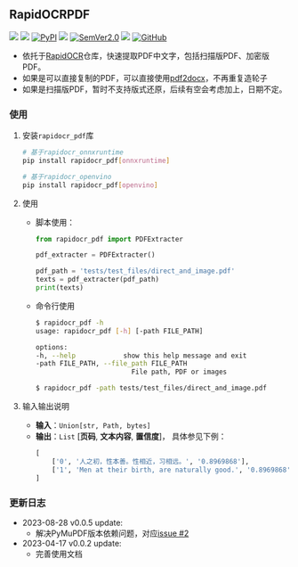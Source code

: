 ## RapidOCRPDF
<p>
    <a href=""><img src="https://img.shields.io/badge/Python->=3.6,<3.12-aff.svg"></a>
    <a href=""><img src="https://img.shields.io/badge/OS-Linux%2C%20Win%2C%20Mac-pink.svg"></a>
    <a href="https://pypi.org/project/rapidocr-pdf/"><img alt="PyPI" src="https://img.shields.io/pypi/v/rapidocr-pdf"></a>
    <a href="https://pepy.tech/project/rapidocr-pdf"><img src="https://static.pepy.tech/personalized-badge/rapidocr-pdf?period=total&units=abbreviation&left_color=grey&right_color=blue&left_text=Downloads"></a>
    <a href="https://semver.org/"><img alt="SemVer2.0" src="https://img.shields.io/badge/SemVer-2.0-brightgreen"></a>
    <a href="https://github.com/psf/black"><img src="https://img.shields.io/badge/code%20style-black-000000.svg"></a>
    <a href="https://choosealicense.com/licenses/apache-2.0/"><img alt="GitHub" src="https://img.shields.io/github/license/RapidAI/RapidOCRPDF"></a>
</p>

- 依托于[RapidOCR](https://github.com/RapidAI/RapidOCR)仓库，快速提取PDF中文字，包括扫描版PDF、加密版PDF。
- 如果是可以直接复制的PDF，可以直接使用[pdf2docx](https://github.com/dothinking/pdf2docx)，不再重复造轮子
- 如果是扫描版PDF，暂时不支持版式还原，后续有空会考虑加上，日期不定。

### 使用
1. 安装`rapidocr_pdf`库
   ```bash
   # 基于rapidocr_onnxruntime
   pip install rapidocr_pdf[onnxruntime]

   # 基于rapidocr_openvino
   pip install rapidocr_pdf[openvino]
   ```
2. 使用
   - 脚本使用：
        ```python
        from rapidocr_pdf import PDFExtracter

        pdf_extracter = PDFExtracter()

        pdf_path = 'tests/test_files/direct_and_image.pdf'
        texts = pdf_extracter(pdf_path)
        print(texts)
        ```
    - 命令行使用
        ```bash
        $ rapidocr_pdf -h
        usage: rapidocr_pdf [-h] [-path FILE_PATH]

        options:
        -h, --help            show this help message and exit
        -path FILE_PATH, --file_path FILE_PATH
                                File path, PDF or images

        $ rapidocr_pdf -path tests/test_files/direct_and_image.pdf
        ```

3. 输入输出说明
   - **输入**：`Union[str, Path, bytes]`
   - **输出**：`List` \[**页码**, **文本内容**, **置信度**\]， 具体参见下例：
       ```python
       [
           ['0', '人之初，性本善。性相近，习相远。', '0.8969868'],
           ['1', 'Men at their birth, are naturally good.', '0.8969868'],
       ]
       ```

### 更新日志
- 2023-08-28 v0.0.5 update:
    - 解决PyMuPDF版本依赖问题，对应[issue #2](https://github.com/RapidAI/RapidOCRPDF/issues/2)
- 2023-04-17 v0.0.2 update:
    - 完善使用文档
